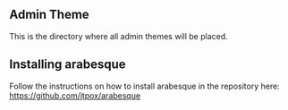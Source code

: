 ## Admin Theme
This is the directory where all admin themes will be placed.

## Installing arabesque
Follow the instructions on how to install arabesque in the repository here: https://github.com/jtpox/arabesque